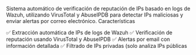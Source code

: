 Sistema automático de verificación de reputación de IPs basado en logs de Wazuh, utilizando VirusTotal y AbuseIPDB para detectar IPs maliciosas y enviar alertas por correo electrónico.
Características

✅ Extracción automática de IPs de logs de Wazuh
✅ Verificación de reputación usando VirusTotal y AbuseIPDB
✅ Alertas por email con información detallada
✅ Filtrado de IPs privadas (solo analiza IPs públicas
